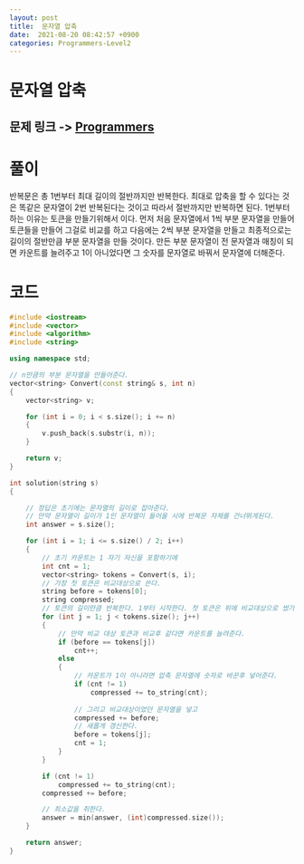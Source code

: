 ```yaml
---
layout: post
title:  문자열 압축
date:  2021-08-20 08:42:57 +0900
categories: Programmers-Level2
---
```


# 문자열 압축
## 문제 링크 -> [Programmers](https://programmers.co.kr/learn/courses/30/lessons/60057)

# 풀이
반복문은 총 1번부터 최대 길이의 절반까지만 반복한다. 최대로 압축을 할 수 있다는 것은 똑같은 문자열이 2번 반복된다는 것이고 따라서 절반까지만 반복하면 된다. 1번부터 하는 이유는 토큰을 만들기위해서 이다. 먼저 처음 문자열에서 1씩 부분 문자열을 만들어 토큰들을 만들어 그걸로 비교를 하고 다음에는 2씩 부분 문자열을 만들고 최종적으로는 길이의 절반만큼 부분 문자열을 만들 것이다. 만든 부분 문자열이 전 문자열과 매칭이 되면 카운트를 늘려주고 1이 아니었다면 그 숫자를 문자열로 바꿔서 문자열에 더해준다.

# 코드
```c++
#include <iostream>
#include <vector>
#include <algorithm>
#include <string>

using namespace std;

// n만큼의 부분 문자열을 만들어준다.
vector<string> Convert(const string& s, int n)
{
    vector<string> v;

    for (int i = 0; i < s.size(); i += n)
    {
        v.push_back(s.substr(i, n));
    }

    return v;
}

int solution(string s) 
{

    // 정답은 초기에는 문자열의 길이로 잡아준다.
    // 만약 문자열이 길이가 1인 문자열이 들어올 시에 반복문 자체를 건너뛰게된다.
    int answer = s.size();

    for (int i = 1; i <= s.size() / 2; i++)
    {   
        // 초기 카운트는 1 자기 자신을 포함하기에
        int cnt = 1;
        vector<string> tokens = Convert(s, i);
        // 가장 첫 토큰은 비교대상으로 쓴다.
        string before = tokens[0];
        string compressed;
        // 토큰의 길이만큼 반복한다. 1부터 시작한다. 첫 토큰은 위에 비교대상으로 썼기에
        for (int j = 1; j < tokens.size(); j++)
        {
            // 만약 비교 대상 토큰과 비교후 같다면 카운트를 늘려준다.
            if (before == tokens[j])
                cnt++;
            else
            {
                // 카운트가 1이 아니라면 압축 문자열에 숫자로 바꾼후 넣어준다.
                if (cnt != 1)
                    compressed += to_string(cnt);
                
                // 그리고 비교대상이었던 문자열을 넣고
                compressed += before;
                // 새롭게 갱신한다.
                before = tokens[j];
                cnt = 1;
            }
        }

        if (cnt != 1)
            compressed += to_string(cnt);
        compressed += before;

        // 최소값을 취한다.
        answer = min(answer, (int)compressed.size());
    }

    return answer;
}
```
